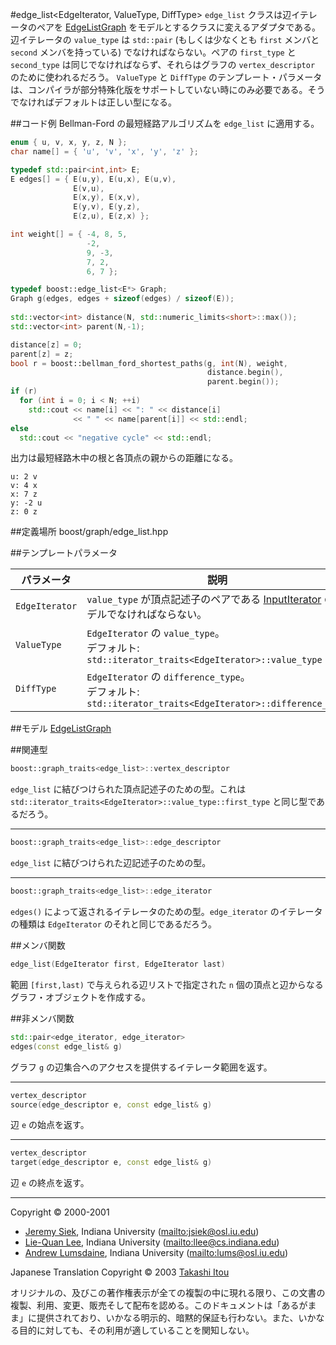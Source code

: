 #edge_list<EdgeIterator, ValueType, DiffType>
`edge_list` クラスは辺イテレータのペアを [EdgeListGraph](EdgeListGraph.md) をモデルとするクラスに変えるアダプタである。辺イテレータの `value_type` は `std::pair` (もしくは少なくとも `first` メンバと `second` メンバを持っている) でなければならない。ペアの `first_type` と `second_type` は同じでなければならず、それらはグラフの `vertex_descriptor` のために使われるだろう。 `ValueType` と `DiffType` のテンプレート・パラメータは、コンパイラが部分特殊化版をサポートしていない時にのみ必要である。そうでなければデフォルトは正しい型になる。


##コード例
Bellman-Ford の最短経路アルゴリズムを `edge_list` に適用する。

```cpp
enum { u, v, x, y, z, N };
char name[] = { 'u', 'v', 'x', 'y', 'z' };

typedef std::pair<int,int> E;
E edges[] = { E(u,y), E(u,x), E(u,v),
              E(v,u),
              E(x,y), E(x,v),
              E(y,v), E(y,z),
              E(z,u), E(z,x) };

int weight[] = { -4, 8, 5,
                 -2,
                 9, -3,
                 7, 2,
                 6, 7 };

typedef boost::edge_list<E*> Graph;
Graph g(edges, edges + sizeof(edges) / sizeof(E));
  
std::vector<int> distance(N, std::numeric_limits<short>::max());
std::vector<int> parent(N,-1);

distance[z] = 0;
parent[z] = z;
bool r = boost::bellman_ford_shortest_paths(g, int(N), weight,
                                            distance.begin(),
                                            parent.begin());
if (r)  
  for (int i = 0; i < N; ++i)
    std::cout << name[i] << ": " << distance[i]
              << " " << name[parent[i]] << std::endl;
else
  std::cout << "negative cycle" << std::endl;
```

出力は最短経路木中の根と各頂点の親からの距離になる。

```
u: 2 v
v: 4 x
x: 7 z
y: -2 u
z: 0 z
```


##定義場所
boost/graph/edge_list.hpp


##テンプレートパラメータ

| パラメータ | 説明 |
|------------|------|
| `EdgeIterator` | `value_type` が頂点記述子のペアである [InputIterator](http://www.sgi.com/tech/stl/InputIterator.html) のモデルでなければならない。 |
| `ValueType`    | `EdgeIterator` の `value_type`。<br/> デフォルト: `std::iterator_traits<EdgeIterator>::value_type` |
| `DiffType`     | `EdgeIterator` の `difference_type`。<br/> デフォルト: `std::iterator_traits<EdgeIterator>::difference_type` |


##モデル
[EdgeListGraph](./EdgeListGraph)


##関連型

```cpp
boost::graph_traits<edge_list>::vertex_descriptor 
```

`edge_list` に結びつけられた頂点記述子のための型。これは `std::iterator_traits<EdgeIterator>::value_type::first_type` と同じ型であるだろう。


***
```cpp
boost::graph_traits<edge_list>::edge_descriptor
```

`edge_list` に結びつけられた辺記述子のための型。


***
```cpp
boost::graph_traits<edge_list>::edge_iterator
```

`edges()` によって返されるイテレータのための型。`edge_iterator` のイテレータの種類は `EdgeIterator` のそれと同じであるだろう。


##メンバ関数
```cpp
edge_list(EdgeIterator first, EdgeIterator last) 
```

範囲 `[first,last)` で与えられる辺リストで指定された `n` 個の頂点と辺からなるグラフ・オブジェクトを作成する。


##非メンバ関数
```cpp
std::pair<edge_iterator, edge_iterator>
edges(const edge_list& g)
```

グラフ `g` の辺集合へのアクセスを提供するイテレータ範囲を返す。


***
```cpp
vertex_descriptor
source(edge_descriptor e, const edge_list& g)
```

辺 `e` の始点を返す。


***
```cpp
vertex_descriptor
target(edge_descriptor e, const edge_list& g)
```

辺 `e` の終点を返す。


***
Copyright © 2000-2001

- [Jeremy Siek](http://www.boost.org/doc/libs/1_31_0/people/jeremy_siek.htm), Indiana University (<mailto:jsiek@osl.iu.edu>)
- [Lie-Quan Lee](http://www.boost.org/doc/libs/1_31_0/people/liequan_lee.htm), Indiana University (<mailto:llee@cs.indiana.edu>)
- [Andrew Lumsdaine](http://www.osl.iu.edu/~lums), Indiana University (<mailto:lums@osl.iu.edu>)

Japanese Translation Copyright © 2003 [Takashi Itou](mailto:takashi-it@po6.nsk.ne.jp)

オリジナルの、及びこの著作権表示が全ての複製の中に現れる限り、この文書の複製、利用、変更、販売そして配布を認める。このドキュメントは「あるがまま」に提供されており、いかなる明示的、暗黙的保証も行わない。また、いかなる目的に対しても、その利用が適していることを関知しない。

